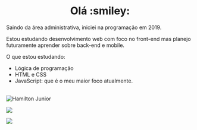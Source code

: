 <h1 align="center">Olá :smiley:</h1>

<p> Saindo da área administrativa, iniciei na programação em 2019.</p>
<p> Estou estudando desenvolvimento web com foco no front-end mas planejo futuramente aprender sobre back-end e mobile.</p>
<p> O que estou estudando:
    <ul>
        <li>Lógica de programação</li>
        <li>HTML e CSS</li>
        <li>JavaScript: que é o meu maior foco atualmente.</li>
    </ul>
</p>
<br>
<img  src="https://github-readme-stats.vercel.app/api?username=Hamilton-junior&show_icons=true" alt="Hamilton Junior"/>

[<img src="https://img.shields.io/badge/linkedin-%230077B5.svg?&style=for-the-badge&logo=linkedin&logoColor=white" />](https://www.linkedin.com/in/hamilton-junior-34451018a/)

[<img src="https://img.shields.io/badge/https://neilpatel.com/wp-content/uploads/2017/05/LinkedIn.jpg?&style=for-the-badge&logo=linkedin&logoColor=white" />](https://www.linkedin.com/in/hamilton-junior-34451018a/)
